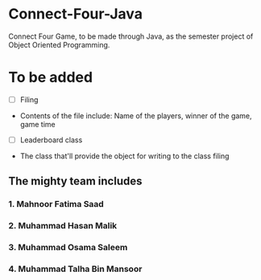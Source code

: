 # Connect-Four-Java
Connect Four Game, to be made through Java, as the semester project of Object Oriented Programming.

# To be added
- [ ] Filing
- Contents of the file include: Name of the players, winner of the game, game time
- [ ] Leaderboard class
- The class that'll provide the object for writing to the class filing


## The mighty team includes
### 1. Mahnoor Fatima Saad
### 2. Muhammad Hasan Malik
### 3. Muhammad Osama Saleem
### 4. Muhammad Talha Bin Mansoor

